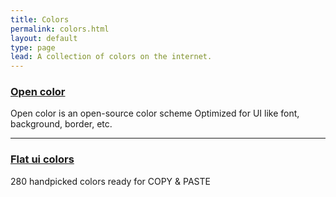 ```yaml
---
title: Colors
permalink: colors.html
layout: default
type: page
lead: A collection of colors on the internet.
---
```


### [Open color](https://yeun.github.io/open-color/)

Open color is an open-source color scheme Optimized for UI like font, background, border, etc.

---

### [Flat ui colors](https://flatuicolors.com/)

280 handpicked colors ready for COPY & PASTE